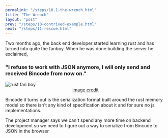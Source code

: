 ```yaml
---
permalink: "/steps/10.1-the-wrench.html"
title: "The Wrench"
layout: "post"
prev: "/steps/10-contrived-example.html"
next: "/steps/11-rescue.html"
---
```


<div class="describe">
<p>Two months ago, the back end developer started learning rust and has turned into quite the fanboy. When he was done building the server he exclaimed,</p>
<h3>"I refuse to work with JSON anymore, I will only send and received <a>Bincode</a> from now on."</h3>
</div>
<img src="{{"/assets/img/fan.boy.jpg" | relative_url}}" alt="rust fan boy" style="margin:auto;display:block;max-height:600px;">
<a href="https://www.dragoart.com/tuts/3423/1/1/how-to-draw-chum-chum-from-fanboy-and-chum-chum.htm" style="display:block;margin:auto;text-align:center;">image credit</a>
<div class="explain">
<p>Bincode it turns out is the serialization format built around the rust memory model so there isn't any kind of specification about it and for sure no js implementations.</p>
<p>The project manager says we can't spend any more time on backend development so we need to figure out a way to serialize from Bincode to JSON in the browser</p>
</div>